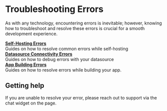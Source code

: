 # Troubleshooting Errors

As with any technology, encountering errors is inevitable; however, knowing how to troubleshoot and resolve these errors is crucial for a smooth development experience.

<div class="containerGridSampleApp">
   <div class="containerColumnSampleApp columnGrid column-one">
    <div class="containerCol">
      </div> 
      <b><a href="/help-and-support/troubleshooting-guide/deployment-errors">Self-Hosting Errors</a></b>
      <div class="containerDescription">
         Guides on how to resolve common errors while self-hosting
      </div>
   </div>

   <div class="containerColumnSampleApp columnGrid column-two">
   <div class="containerCol">
      </div>
      <b><a href="/connect-data/how-to-guides">Datasource Connectivity Errors</a></b>
      <div class="containerDescription">
         Guides on how to debug errors with your datasource
      </div>
   </div>
</div>

<div class="containerGridSampleApp">
   <div class="containerColumnSampleApp columnGrid column-one">
    <div class="containerCol">
      </div> 
      <b><a href="/connect-data/concepts">App Building Errors</a></b>
      <div class="containerDescription"> Guides on how to resolve errors while building your app.
      </div>
   </div>
   <div class="columnGrid column-two" style={{margin: "10px"}}>
   </div>
</div>

## Getting help

If you are unable to resolve your error, please reach out to support via the chat widget on the page.
